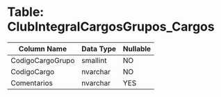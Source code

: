 # Table: ClubIntegralCargosGrupos_Cargos

| Column Name | Data Type | Nullable |
|-------------|-----------|----------|
| CodigoCargoGrupo | smallint | NO |
| CodigoCargo | nvarchar | NO |
| Comentarios | nvarchar | YES |
